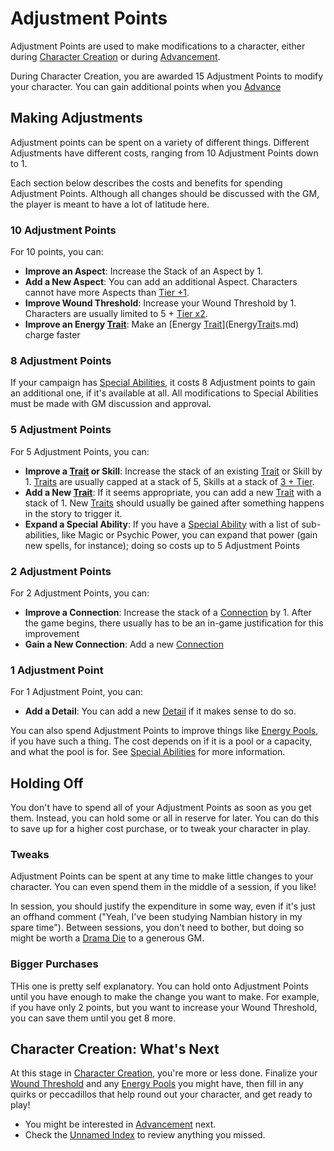 # Adjustment Points

Adjustment Points are used to make modifications to a character, either during [Character Creation](CCSummary.md) or during [Advancement](Advancement.md).

During Character Creation, you are awarded 15 Adjustment Points to modify your character. You can gain additional points when you [Advance](Advancement.md)

## Making Adjustments

Adjustment points can be spent on a variety of different things. Different Adjustments have different costs, ranging from 10 Adjustment Points down to 1.

Each section below describes the costs and benefits for spending Adjustment Points. Although all changes should be discussed with the GM, the player is meant to have a lot of latitude here.

### 10 Adjustment Points

For 10 points, you can:

- **Improve an Aspect**: Increase the Stack of an Aspect by 1.
- **Add a New Aspect**: You can add an additional Aspect. Characters cannot have more Aspects than [Tier +1](Advancement.md).
- **Improve Wound Threshold**: Increase your Wound Threshold by 1. Characters are usually limited to 5 + [Tier x2](Advancement.md).
- **Improve an Energy [Trait](Traits.md)**: Make an [Energy [Trait](Traits.md)](Energy[Trait](Traits.md)s.md) charge faster

### 8 Adjustment Points

If your campaign has [Special Abilities](SpecialAbilities.md), it costs 8 Adjustment points to gain an additional one, if it's available at all. All modifications to Special Abilities must be made with GM discussion and approval.

### 5 Adjustment Points

For 5 Adjustment Points, you can: 

- **Improve a [Trait](Traits.md) or Skill**: Increase the stack of an existing [Trait](Traits.md) or Skill by 1. [Traits](Traits.md) are usually capped at a stack of 5, Skills at a stack of [3 + Tier](Advancement.md).
- **Add a New [Trait](Traits.md)**: If it seems appropriate, you can add a new [Trait](Traits.md) with a stack of 1. New [Traits](Traits.md) should usually be gained after something happens in the story to trigger it.
- **Expand a Special Ability**: If you have a [Special Ability](SpecialAbilities.md) with a list of sub-abilities, like Magic or Psychic Power, you can expand that power (gain new spells, for instance); doing so costs up to 5 Adjustment Points

### 2 Adjustment Points

For 2 Adjustment Points, you can:

- **Improve a Connection**: Increase the stack of a [Connection](Connections.md) by 1. After the game begins, there usually has to be an in-game justification for this improvement
- **Gain a New Connection**: Add a new [Connection](Connections.md)

### 1 Adjustment Point

For 1 Adjustment Point, you can:

- **Add a Detail**: You can add a new [Detail](Details.md) if it makes sense to do so.

You can also spend Adjustment Points to improve things like [Energy Pools](Energy.md), if you have such a thing. The cost depends on if it is a pool or a capacity, and what the pool is for. See [Special Abilities](SpecialAbilities.md) for more information.

## Holding Off

You don't have to spend all of your Adjustment Points as soon as you get them. Instead, you can hold some or all in reserve for later. You can do this to save up for a higher cost purchase, or to tweak your character in play.

### Tweaks

Adjustment Points can be spent at any time to make little changes to your character. You can even spend them in the middle of a session, if you like!

In session, you should justify the expenditure in some way, even if it's just an offhand comment ("Yeah, I've been studying Nambian history in my spare time"). Between sessions, you don't need to bother, but doing so might be worth a [Drama Die](DramaDice.md) to a generous GM.

### Bigger Purchases

THis one is pretty self explanatory. You can hold onto Adjustment Points until you have enough to make the change you want to make. For example, if you have only 2 points, but you want to increase your Wound Threshold, you can save them until you get 8 more.

## Character Creation: What's Next

At this stage in [Character Creation](CCSummary.md), you're more or less done. Finalize your [Wound Threshold](WoundThreshold) and any [Energy Pools](Energy.md) you might have, then fill in any quirks or peccadillos that help round out your character, and get ready to play!

- You might be interested in [Advancement](Advancement.md) next. 
- Check the [Unnamed Index](UnnamedIndex.md) to review anything you missed.
